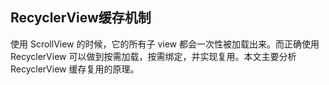 ## RecyclerView缓存机制

使用 ScrollView 的时候，它的所有子 view 都会一次性被加载出来。而正确使用 RecyclerView 可以做到按需加载，按需绑定，并实现复用。本文主要分析 RecyclerView 缓存复用的原理。
